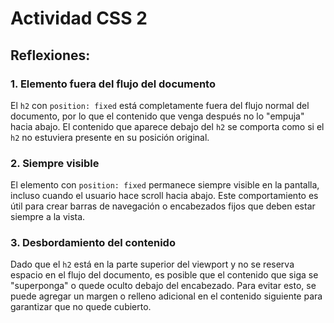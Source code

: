 # Actividad CSS 2

## Reflexiones:

### 1. Elemento fuera del flujo del documento
El `h2` con `position: fixed` está completamente fuera del flujo normal del documento, por lo que el contenido que venga después no lo "empuja" hacia abajo. El contenido que aparece debajo del `h2` se comporta como si el `h2` no estuviera presente en su posición original.

### 2. Siempre visible
El elemento con `position: fixed` permanece siempre visible en la pantalla, incluso cuando el usuario hace scroll hacia abajo. Este comportamiento es útil para crear barras de navegación o encabezados fijos que deben estar siempre a la vista.

### 3. Desbordamiento del contenido
Dado que el `h2` está en la parte superior del viewport y no se reserva espacio en el flujo del documento, es posible que el contenido que siga se "superponga" o quede oculto debajo del encabezado. Para evitar esto, se puede agregar un margen o relleno adicional en el contenido siguiente para garantizar que no quede cubierto.
